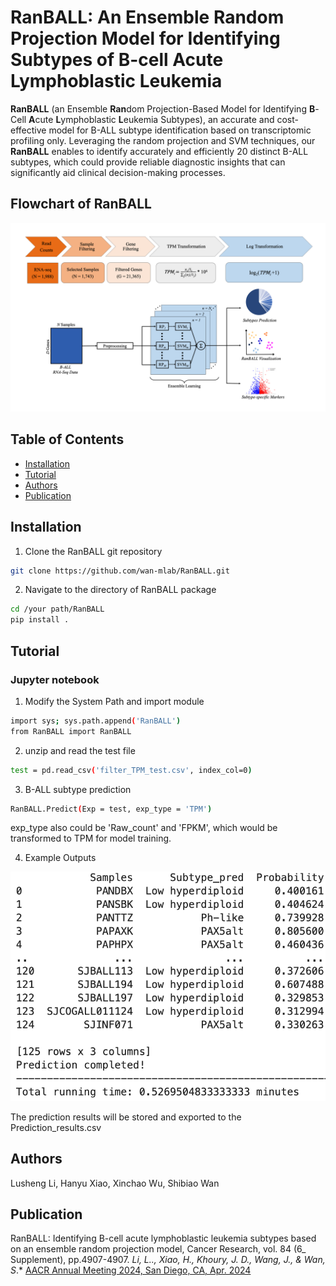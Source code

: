 # RanBALL: An Ensemble Random Projection Model for Identifying Subtypes of B-cell Acute Lymphoblastic Leukemia

**RanBALL** (an Ensemble **Ran**dom Projection-Based Model for Identifying **B**-Cell **A**cute **L**ymphoblastic **L**eukemia Subtypes), an accurate and cost-effective model for B-ALL subtype identification based on transcriptomic profiling only. Leveraging the random projection and SVM techniques, our **RanBALL** enables to identify accurately and efficiently 20 distinct B-ALL subtypes, which could provide reliable diagnostic insights that can significantly aid clinical decision-making processes.

## Flowchart of RanBALL
![Flowchart of RanBALL](Flowchart.png)

## Table of Contents
- [Installation](#installation)
- [Tutorial](#Tutorial)
- [Authors](#Authors)
- [Publication](#Publication)
## Installation
1. Clone the RanBALL git repository
```bash
git clone https://github.com/wan-mlab/RanBALL.git
```
2. Navigate to the directory of RanBALL package
```bash
cd /your path/RanBALL
pip install .
```
## Tutorial
### Jupyter notebook
1. Modify the System Path and import module
```bash
import sys; sys.path.append('RanBALL')
from RanBALL import RanBALL
```
2. unzip and read the test file
```bash
test = pd.read_csv('filter_TPM_test.csv', index_col=0)
```
3. B-ALL subtype prediction
```bash
RanBALL.Predict(Exp = test, exp_type = 'TPM')
```
   exp_type also could be 'Raw_count' and 'FPKM', which would be transformed to TPM for model training.

4. Example Outputs

![Example Outputs](output1.png)

The prediction results will be stored and exported to the Prediction_results.csv 
## Authors
Lusheng Li, Hanyu Xiao, Xinchao Wu, Shibiao Wan

## Publication
RanBALL: Identifying B-cell acute lymphoblastic leukemia subtypes based on an ensemble random projection model, Cancer Research, vol. 84 (6_ Supplement), pp.4907-4907.
*Li, L.., Xiao, H., Khoury, J. D., Wang, J., & Wan, S*.*
[AACR Annual Meeting 2024, San Diego, CA, Apr. 2024](https://aacrjournals.org/cancerres/article/84/6_Supplement/4907/738413)
